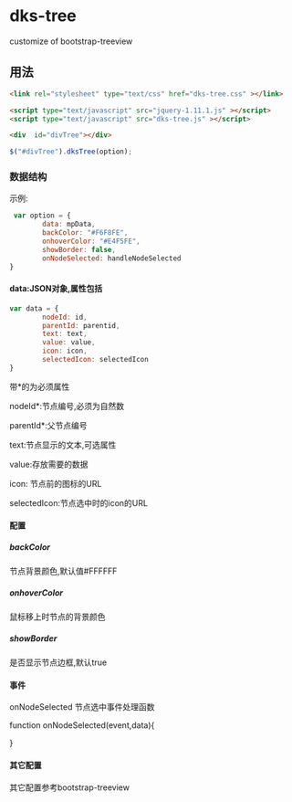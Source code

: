 # dks-tree
customize of bootstrap-treeview
## 用法
```html
<link rel="stylesheet" type="text/css" href="dks-tree.css" ></link>

<script type="text/javascript" src="jquery-1.11.1.js" ></script>
<script type="text/javascript" src="dks-tree.js" ></script>

<div  id="divTree"></div>
```
```javascript
$("#divTree").dksTree(option);
```
### 数据结构
示例:
```javascript
 var option = {
		data: mpData,
		backColor: "#F6F8FE",
		onhoverColor: "#E4F5FE",
		showBorder: false,
		onNodeSelected: handleNodeSelected
}
```

#### data:JSON对象,属性包括
```javascript
var data = {
		nodeId: id,
		parentId: parentid,
		text: text,
		value: value,
		icon: icon,
		selectedIcon: selectedIcon
}
```
带\*的为必须属性

nodeId*:节点编号,必须为自然数

parentId*:父节点编号

text:节点显示的文本,可选属性

value:存放需要的数据

icon: 节点前的图标的URL

selectedIcon:节点选中时的icon的URL
#### 配置
##### backColor
节点背景颜色,默认值#FFFFFF
##### onhoverColor
鼠标移上时节点的背景颜色
##### showBorder
是否显示节点边框,默认true
#### 事件
onNodeSelected
节点选中事件处理函数

function onNodeSelected(event,data){

}
#### 其它配置
其它配置参考bootstrap-treeview



